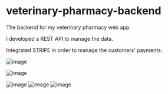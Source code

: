 # veterinary-pharmacy-backend

The backend for my veterinary pharmacy web app. 

I developed a REST API to manage the data.

Integrated STRIPE in order to manage the customers' payments.



![image](https://user-images.githubusercontent.com/96582084/175266732-40dcbc7f-c8b9-49a5-871f-95c77588a5be.png)


![image](https://user-images.githubusercontent.com/96582084/175266802-9c8368cc-643c-4357-b044-e6ea908cac0e.png)


![image](https://user-images.githubusercontent.com/96582084/175266862-6a93a3fb-3be9-4a51-bd5c-59df9c8fb93d.png)
![image](https://user-images.githubusercontent.com/96582084/175266899-070f6082-811d-4ffb-b828-522c3ee3e0bf.png)
![image](https://user-images.githubusercontent.com/96582084/175266991-e1711cb8-d26e-4bc6-963d-58c07c80ef1c.png)

